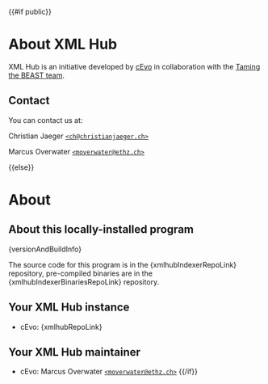 <!-- 

NOTE: the parts in { } are variables that are replaced as the `xmlhub`
program is running (see function `markdown_with_variables_to_html` for
which variables are supported).

-->
{{#if public}}

# About XML Hub

XML Hub is an initiative developed by [cEvo](https://bsse.ethz.ch/cevo) in collaboration with the [Taming the BEAST team](https://taming-the-beast.org/).

## Contact

You can contact us at:

Christian Jaeger [`<ch@christianjaeger.ch>`](mailto:ch@christianjaeger.ch)

Marcus Overwater [`<moverwater@ethz.ch>`](mailto:moverwater@ethz.ch)

{{else}}
# About

## About this locally-installed program

{versionAndBuildInfo}

The source code for this program is in the {xmlhubIndexerRepoLink}
repository, pre-compiled binaries are in the
{xmlhubIndexerBinariesRepoLink} repository.

## Your XML Hub instance

* cEvo: {xmlhubRepoLink}

## Your XML Hub maintainer

* cEvo: Marcus Overwater [`<moverwater@ethz.ch>`](mailto:moverwater@ethz.ch)
{{/if}}
